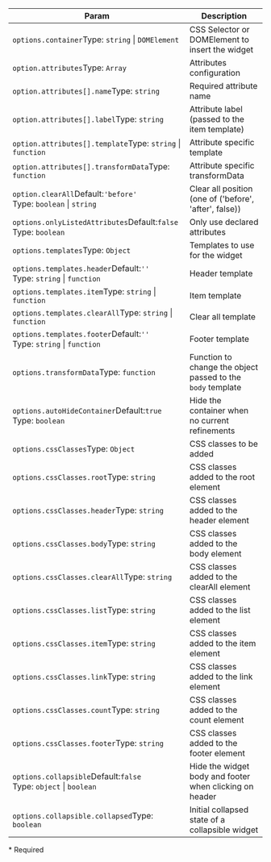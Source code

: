 | Param | Description |
| --- | --- |
| <span class='attr-required'>`options.container`</span><span class="attr-infos">Type: <code>string</code> &#124; <code>DOMElement</code></span> | CSS Selector or DOMElement to insert the widget |
| <span class='attr-optional'>`option.attributes`</span><span class="attr-infos">Type: <code>Array</code></span> | Attributes configuration |
| <span class='attr-optional'>`option.attributes[].name`</span><span class="attr-infos">Type: <code>string</code></span> | Required attribute name |
| <span class='attr-optional'>`option.attributes[].label`</span><span class="attr-infos">Type: <code>string</code></span> | Attribute label (passed to the item template) |
| <span class='attr-optional'>`option.attributes[].template`</span><span class="attr-infos">Type: <code>string</code> &#124; <code>function</code></span> | Attribute specific template |
| <span class='attr-optional'>`option.attributes[].transformData`</span><span class="attr-infos">Type: <code>function</code></span> | Attribute specific transformData |
| <span class='attr-optional'>`option.clearAll`</span><span class="attr-infos">Default:<code class="attr-default">&#x27;before&#x27;</code><br />Type: <code>boolean</code> &#124; <code>string</code></span> | Clear all position (one of ('before', 'after', false)) |
| <span class='attr-optional'>`options.onlyListedAttributes`</span><span class="attr-infos">Default:<code class="attr-default">false</code><br />Type: <code>boolean</code></span> | Only use declared attributes |
| <span class='attr-optional'>`options.templates`</span><span class="attr-infos">Type: <code>Object</code></span> | Templates to use for the widget |
| <span class='attr-optional'>`options.templates.header`</span><span class="attr-infos">Default:<code class="attr-default">&#x27;&#x27;</code><br />Type: <code>string</code> &#124; <code>function</code></span> | Header template |
| <span class='attr-optional'>`options.templates.item`</span><span class="attr-infos">Type: <code>string</code> &#124; <code>function</code></span> | Item template |
| <span class='attr-optional'>`options.templates.clearAll`</span><span class="attr-infos">Type: <code>string</code> &#124; <code>function</code></span> | Clear all template |
| <span class='attr-optional'>`options.templates.footer`</span><span class="attr-infos">Default:<code class="attr-default">&#x27;&#x27;</code><br />Type: <code>string</code> &#124; <code>function</code></span> | Footer template |
| <span class='attr-optional'>`options.transformData`</span><span class="attr-infos">Type: <code>function</code></span> | Function to change the object passed to the `body` template |
| <span class='attr-optional'>`options.autoHideContainer`</span><span class="attr-infos">Default:<code class="attr-default">true</code><br />Type: <code>boolean</code></span> | Hide the container when no current refinements |
| <span class='attr-optional'>`options.cssClasses`</span><span class="attr-infos">Type: <code>Object</code></span> | CSS classes to be added |
| <span class='attr-optional'>`options.cssClasses.root`</span><span class="attr-infos">Type: <code>string</code></span> | CSS classes added to the root element |
| <span class='attr-optional'>`options.cssClasses.header`</span><span class="attr-infos">Type: <code>string</code></span> | CSS classes added to the header element |
| <span class='attr-optional'>`options.cssClasses.body`</span><span class="attr-infos">Type: <code>string</code></span> | CSS classes added to the body element |
| <span class='attr-optional'>`options.cssClasses.clearAll`</span><span class="attr-infos">Type: <code>string</code></span> | CSS classes added to the clearAll element |
| <span class='attr-optional'>`options.cssClasses.list`</span><span class="attr-infos">Type: <code>string</code></span> | CSS classes added to the list element |
| <span class='attr-optional'>`options.cssClasses.item`</span><span class="attr-infos">Type: <code>string</code></span> | CSS classes added to the item element |
| <span class='attr-optional'>`options.cssClasses.link`</span><span class="attr-infos">Type: <code>string</code></span> | CSS classes added to the link element |
| <span class='attr-optional'>`options.cssClasses.count`</span><span class="attr-infos">Type: <code>string</code></span> | CSS classes added to the count element |
| <span class='attr-optional'>`options.cssClasses.footer`</span><span class="attr-infos">Type: <code>string</code></span> | CSS classes added to the footer element |
| <span class='attr-optional'>`options.collapsible`</span><span class="attr-infos">Default:<code class="attr-default">false</code><br />Type: <code>object</code> &#124; <code>boolean</code></span> | Hide the widget body and footer when clicking on header |
| <span class='attr-optional'>`options.collapsible.collapsed`</span><span class="attr-infos">Type: <code>boolean</code></span> | Initial collapsed state of a collapsible widget |

<p class="attr-legend">* <span>Required</span></p>
